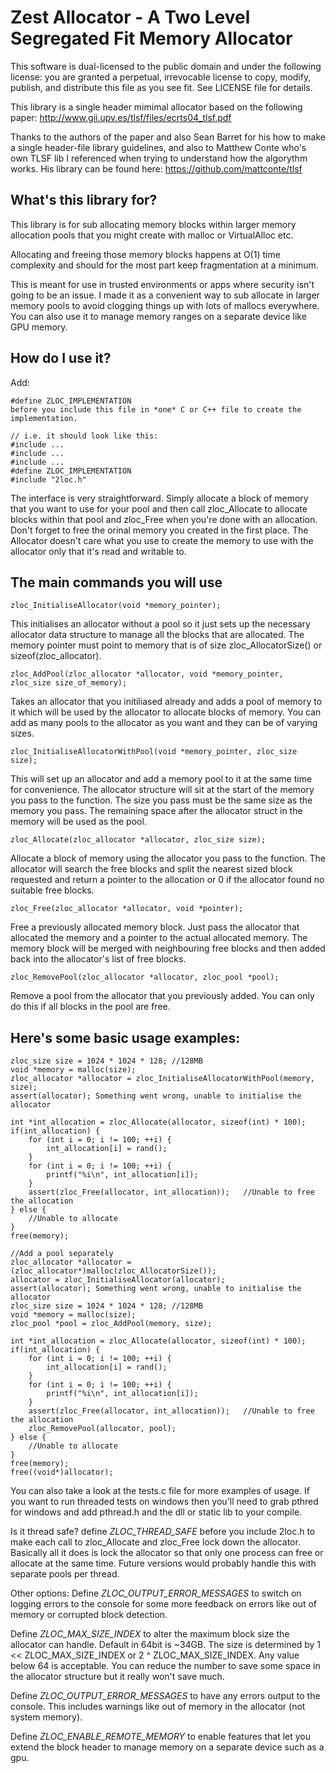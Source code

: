 # Zest Allocator - A Two Level Segregated Fit Memory Allocator

This software is dual-licensed to the public domain and under the following license: you are granted a perpetual, irrevocable license to copy, modify, publish, and distribute this file as you see fit. See LICENSE file for details.

This library is a single header mimimal allocator based on the following paper: http://www.gii.upv.es/tlsf/files/ecrts04_tlsf.pdf

Thanks to the authors of the paper and also Sean Barret for his how to make a single header-file library guidelines, and also to Matthew Conte who's own TLSF lib I referenced when trying to understand how the algorythm works. His library can be found here: https://github.com/mattconte/tlsf

## What's this library for?
This library is for sub allocating memory blocks within larger memory allocation pools that you might create with malloc or VirtualAlloc etc.

Allocating and freeing those memory blocks happens at O(1) time complexity and should for the most part keep fragmentation at a minimum.

This is meant for use in trusted environments or apps where security isn't going to be an issue. I made it as a convenient way to sub allocate in larger memory pools to avoid clogging things up with lots of mallocs everywhere. You can also use it to manage memory ranges on a separate device like GPU memory.

## How do I use it?
Add:
```
#define ZLOC_IMPLEMENTATION
before you include this file in *one* C or C++ file to create the implementation.

// i.e. it should look like this:
#include ...
#include ...
#include ...
#define ZLOC_IMPLEMENTATION
#include "2loc.h"
```

The interface is very straightforward. Simply allocate a block of memory that you want to use for your pool and then call zloc_Allocate to allocate blocks within that pool and zloc_Free when you're done with an allocation. Don't forget to free the orinal memory you created in the first place. The Allocator doesn't care what you use to create the memory to use with the allocator only that it's read and writable to.

## The main commands you will use

```zloc_InitialiseAllocator(void *memory_pointer);```

This initialises an allocator without a pool so it just sets up the necessary allocator data structure to manage all the blocks that are allocated. The memory pointer must point to memory that is of size zloc_AllocatorSize() or sizeof(zloc_allocator).

```zloc_AddPool(zloc_allocator *allocator, void *memory_pointer, zloc_size size_of_memory);```

Takes an allocator that you initiliased already and adds a pool of memory to it which will be used by the allocator to allocate blocks of memory. You can add as many pools to the allocator as you want and they can be of varying sizes.

```zloc_InitialiseAllocatorWithPool(void *memory_pointer, zloc_size size);```

This will set up an allocator and add a memory pool to it at the same time for convenience. The allocator structure will sit at the start of the memory you pass to the function. The size you pass must be the same size as the memory you pass. The remaining space after the allocator struct in the memory will be used as the pool.

```zloc_Allocate(zloc_allocator *allocator, zloc_size size);```

Allocate a block of memory using the allocator you pass to the function. The allocator will search the free blocks and split the nearest sized block requested and return a pointer to the allocation or 0 if the allocator found no suitable free blocks.

```zloc_Free(zloc_allocator *allocator, void *pointer);```

Free a previously allocated memory block. Just pass the allocator that allocated the memory and a pointer to the actual allocated memory. The memory block will be merged with neighbouring free blocks and then added back into the allocator's list of free blocks.

```zloc_RemovePool(zloc_allocator *allocator, zloc_pool *pool);```

Remove a pool from the allocator that you previously added. You can only do this if all blocks in the pool are free.

## Here's some basic usage examples:

```
zloc_size size = 1024 * 1024 * 128;	//128MB
void *memory = malloc(size);
zloc_allocator *allocator = zloc_InitialiseAllocatorWithPool(memory, size);
assert(allocator); Something went wrong, unable to initialise the allocator

int *int_allocation = zloc_Allocate(allocator, sizeof(int) * 100);
if(int_allocation) {
	for (int i = 0; i != 100; ++i) {
		int_allocation[i] = rand();
	}
	for (int i = 0; i != 100; ++i) {
		printf("%i\n", int_allocation[i]);
	}
	assert(zloc_Free(allocator, int_allocation));	//Unable to free the allocation
} else {
	//Unable to allocate
}
free(memory);
```

```
//Add a pool separately
zloc_allocator *allocator = (zloc_allocator*)malloc(zloc_AllocatorSize());
allocator = zloc_InitialiseAllocator(allocator);
assert(allocator); Something went wrong, unable to initialise the allocator
zloc_size size = 1024 * 1024 * 128;	//128MB
void *memory = malloc(size);
zloc_pool *pool = zloc_AddPool(memory, size);

int *int_allocation = zloc_Allocate(allocator, sizeof(int) * 100);
if(int_allocation) {
	for (int i = 0; i != 100; ++i) {
		int_allocation[i] = rand();
	}
	for (int i = 0; i != 100; ++i) {
		printf("%i\n", int_allocation[i]);
	}
	assert(zloc_Free(allocator, int_allocation));	//Unable to free the allocation
	zloc_RemovePool(allocator, pool);
} else {
	//Unable to allocate
}
free(memory);
free((void*)allocator);
```

You can also take a look at the tests.c file for more examples of usage. If you want to run threaded tests on windows then you'll need to grab pthred for windows and add pthread.h and the dll or static lib to your compile.

Is it thread safe?
define *ZLOC_THREAD_SAFE* before you include 2loc.h to make each call to zloc_Allocate and zloc_Free lock down the allocator. Basically all it does is lock the allocator so that only one process can free or allocate at the same time. Future versions would probably handle this with separate pools per thread.

Other options:
Define *ZLOC_OUTPUT_ERROR_MESSAGES* to switch on logging errors to the console for some more feedback on errors like out of memory or corrupted block detection.

Define *ZLOC_MAX_SIZE_INDEX* to alter the maximum block size the allocator can handle. Default in 64bit is ~34GB. The size is determined by 1 << ZLOC_MAX_SIZE_INDEX or 2 ^ ZLOC_MAX_SIZE_INDEX. Any value below 64 is acceptable. You can reduce the number to save some space in the allocator structure but it really won't save much.

Define *ZLOC_OUTPUT_ERROR_MESSAGES* to have any errors output to the console. This includes warnings like out of memory in the allocator (not system memory).

Define *ZLOC_ENABLE_REMOTE_MEMORY* to enable features that let you extend the block header to manage memory on a separate device such as a gpu.
